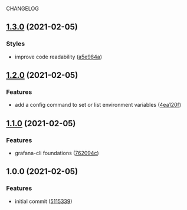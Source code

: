 CHANGELOG
## [1.3.0](https://github.com/orojina/grafana-cli/compare/v1.2.0...v1.3.0) (2021-02-05)


### Styles

* improve code readability ([a5e984a](https://github.com/orojina/grafana-cli/commit/a5e984ab3c5b91312b406292a45fc8e9c31bc95e))

## [1.2.0](https://github.com/orojina/grafana-cli/compare/v1.1.0...v1.2.0) (2021-02-05)


### Features

* add a config command to set or list environment variables ([4ea120f](https://github.com/orojina/grafana-cli/commit/4ea120fc6fac0dbce1dff2e82afdadbc78ff9e62))

## [1.1.0](https://github.com/orojina/grafana-cli/compare/v1.0.0...v1.1.0) (2021-02-05)


### Features

* grafana-cli foundations ([762094c](https://github.com/orojina/grafana-cli/commit/762094ca67f03fae9b340723402d9da8e1c91f44))

## 1.0.0 (2021-02-05)


### Features

* initial commit ([5115339](https://github.com/orojina/grafana-cli/commit/51153396121c19edd90fd3e3988e5228abd34405))

